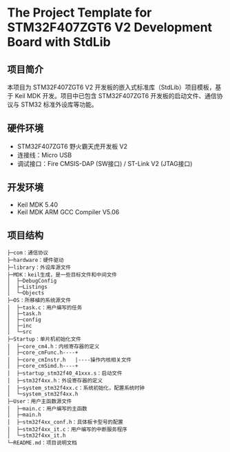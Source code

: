 # The Project Template for STM32F407ZGT6 V2 Development Board with StdLib

## 项目简介

本项目为 STM32F407ZGT6 V2 开发板的嵌入式标准库（StdLib）项目模板，基于 Keil MDK 开发。项目中已包含 STM32F407ZGT6 开发板的启动文件、通信协议与 STM32 标准外设库等功能。

## 硬件环境
- STM32F407ZGT6 野火霸天虎开发板 V2
- 连接线：Micro USB
- 调试接口：Fire CMSIS-DAP (SW接口) / ST-Link V2 (JTAG接口)

## 开发环境

- Keil MDK 5.40
- Keil MDK ARM GCC Compiler V5.06

## 项目结构

```shell
├─com：通信协议
├─hardware：硬件驱动
├─library：外设库源文件
├─MDK：keil生成，是一些目标文件和中间文件
│  ├─DebugConfig
│  ├─Listings
│  └─Objects
├─OS：所移植的系统源文件
│  ├─task.c：用户编写的任务
│  ├─task.h
│  ├─config
│  ├─inc
│  └─src
├─Startup：单片机初始化文件
│  ├─core_cm4.h：内核寄存器的定义
│  ├─core_cmFunc.h----+
│  ├─core_cmInstr.h	  |----操作内核相关文件
│  ├─core_cmSimd.h----+
│  ├─startup_stm32f40_41xxx.s：启动文件
│  ├─stm32f4xx.h：外设寄存器的定义    
│  ├─system_stm32f4xx.c：系统初始化，配置系统时钟    
│  └─system_stm32f4xx.h
├─User：用户主函数源文件
│  ├─main.c：用户编写的主函数 
│  ├─main.h
│  ├─stm32f4xx_conf.h：具体板卡型号的配置
│  ├─stm32f4xx_it.c：用户编写的中断服务程序
│  └─stm32f4xx_it.h      
└─README.md：项目说明文档

```


